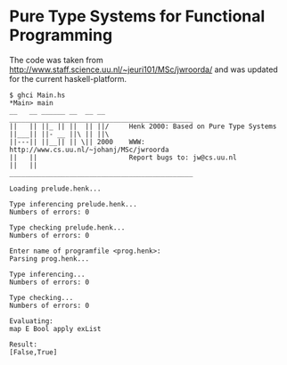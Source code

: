 # Pure Type Systems for Functional Programming

The code was taken from http://www.staff.science.uu.nl/~jeuri101/MSc/jwroorda/ and was updated for the current haskell-platform.

```
$ ghci Main.hs
*Main> main
__   __ ______ __  __ __      ______________________________________________
||   || ||_ || ||  || ||/     Henk 2000: Based on Pure Type Systems     
||___|| ||- __ ||\ || ||\                                               
||---|| ||__|| || \|| 2000    WWW: http://www.cs.uu.nl/~johanj/MSc/jwroorda
||   ||                       Report bugs to: jw@cs.uu.nl                
||   ||                       ______________________________________________

Loading prelude.henk...

Type inferencing prelude.henk...
Numbers of errors: 0

Type checking prelude.henk...
Numbers of errors: 0

Enter name of programfile <prog.henk>:
Parsing prog.henk...

Type inferencing...
Numbers of errors: 0

Type checking...
Numbers of errors: 0

Evaluating: 
map E Bool apply exList

Result: 
[False,True]

```